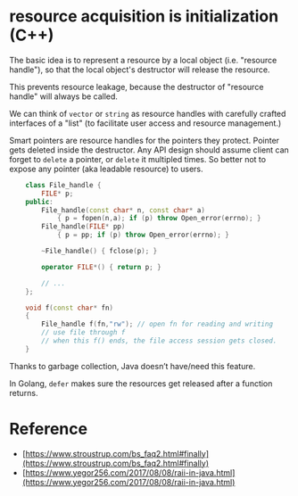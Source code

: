resource acquisition is initialization (C++)
===

The basic idea is to represent a resource by a local object (i.e. "resource handle"), so that the local object's destructor will release the resource.

This prevents resource leakage, because the destructor of "resource handle" will always be called. 

We can think of `vector` or `string` as resource handles with carefully crafted interfaces of a "list" (to facilitate user access and resource management.) 

Smart pointers are resource handles for the pointers they protect. Pointer gets deleted inside the destructor. Any API design should assume client can forget to `delete` a pointer, or `delete` it multipled times. So better not to expose any pointer (aka leadable resource) to users.

```cpp
	class File_handle {
		FILE* p;
	public:
		File_handle(const char* n, const char* a)
			{ p = fopen(n,a); if (p) throw Open_error(errno); }
		File_handle(FILE* pp)
			{ p = pp; if (p) throw Open_error(errno); }

		~File_handle() { fclose(p); }

		operator FILE*() { return p; }

		// ...
	};

	void f(const char* fn)
	{
		File_handle f(fn,"rw");	// open fn for reading and writing
		// use file through f
		// when this f() ends, the file access session gets closed.
	}
```

Thanks to garbage collection, Java doesn’t have/need this feature.

In Golang, `defer` makes sure the resources get released after a function returns.

Reference
===
* [https://www.stroustrup.com/bs_faq2.html#finally](https://www.stroustrup.com/bs_faq2.html#finally)
* [https://www.yegor256.com/2017/08/08/raii-in-java.html](https://www.yegor256.com/2017/08/08/raii-in-java.html)
